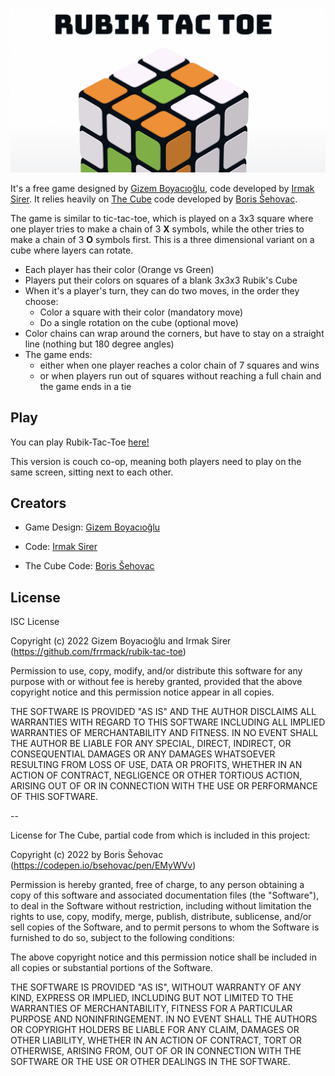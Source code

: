 
[![Rubik Tac Toe](https://raw.githubusercontent.com/frrmack/rubik-tac-toe/master/assets/icons/meta-image.png)](https://frrmack.github.io/rubik-tac-toe/)


It's a free game designed by [Gizem Boyacıoğlu](https://www.linkedin.com/in/gizemboyacioglu/), code developed by [Irmak Sirer](https://www.irmaksirer.com). 
It relies heavily on [The Cube](https://github.com/bsehovac/the-cube) code developed by [Boris Šehovac](https://github.com/bsehovac). 

The game is similar to tic-tac-toe, which is played on a 3x3 square where one player tries to make a chain of 3 **X** symbols, while the other tries to make a chain of 3 **O** symbols first. This is a three dimensional variant on a cube where layers can rotate.

- Each player has their color (Orange vs Green)
- Players put their colors on squares of a blank 3x3x3 Rubik's Cube 
- When it's a player's turn, they can do two moves, in the order they choose:
    - Color a square with their color (mandatory move)
    - Do a single rotation on the cube (optional move)
- Color chains can wrap around the corners, but have to stay on a straight line (nothing but 180 degree angles)
- The game ends: 
    - either when one player reaches a color chain of 7 squares and wins
    - or when players run out of squares without reaching a full chain and the game ends in a tie


## Play
You can play Rubik-Tac-Toe [here!](https://frrmack.github.io/rubik-tac-toe/)

This version is couch co-op, meaning both players need to play on the same screen, sitting next to each other.


## Creators

- Game Design: [Gizem Boyacıoğlu](https://www.linkedin.com/in/gizemboyacioglu/)

- Code: [Irmak Sirer](https://www.irmaksirer.com)

- The Cube Code: [Boris Šehovac](https://github.com/bsehovac)



## License

ISC License

Copyright (c) 2022 Gizem Boyacıoğlu and Irmak Sirer (https://github.com/frrmack/rubik-tac-toe)

Permission to use, copy, modify, and/or distribute this software for any purpose with or without fee is hereby granted, provided that the above copyright notice and this permission notice appear in all copies.

THE SOFTWARE IS PROVIDED "AS IS" AND THE AUTHOR DISCLAIMS ALL WARRANTIES WITH REGARD TO THIS SOFTWARE INCLUDING ALL IMPLIED WARRANTIES OF MERCHANTABILITY AND FITNESS. IN NO EVENT SHALL THE AUTHOR BE LIABLE FOR ANY SPECIAL, DIRECT, INDIRECT, OR CONSEQUENTIAL DAMAGES OR ANY DAMAGES WHATSOEVER RESULTING FROM LOSS OF USE, DATA OR PROFITS, WHETHER IN AN ACTION OF CONTRACT, NEGLIGENCE OR OTHER TORTIOUS ACTION, ARISING OUT OF OR IN CONNECTION WITH THE USE OR PERFORMANCE OF THIS SOFTWARE.

\-\-

License for The Cube, partial code from which is included in this project:

Copyright (c) 2022 by Boris Šehovac (https://codepen.io/bsehovac/pen/EMyWVv)

Permission is hereby granted, free of charge, to any person obtaining a copy of this software and associated documentation files (the "Software"), to deal in the Software without restriction, including without limitation the rights to use, copy, modify, merge, publish, distribute, sublicense, and/or sell copies of the Software, and to permit persons to whom the Software is furnished to do so, subject to the following conditions:

The above copyright notice and this permission notice shall be included in all copies or substantial portions of the Software.

THE SOFTWARE IS PROVIDED "AS IS", WITHOUT WARRANTY OF ANY KIND, EXPRESS OR IMPLIED, INCLUDING BUT NOT LIMITED TO THE WARRANTIES OF MERCHANTABILITY, FITNESS FOR A PARTICULAR PURPOSE AND NONINFRINGEMENT. IN NO EVENT SHALL THE AUTHORS OR COPYRIGHT HOLDERS BE LIABLE FOR ANY CLAIM, DAMAGES OR OTHER LIABILITY, WHETHER IN AN ACTION OF CONTRACT, TORT OR OTHERWISE, ARISING FROM, OUT OF OR IN CONNECTION WITH THE SOFTWARE OR THE USE OR OTHER DEALINGS IN THE SOFTWARE.

